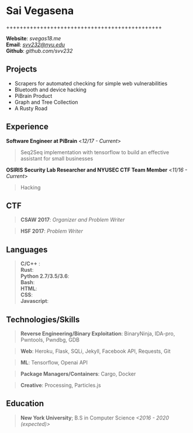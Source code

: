 Sai Vegasena
==================
++++++++++++++++++++++++++++++++++++++++++++++

**Website**: *svegas18.me* <br />
**Email**:   *svv232@nyu.edu* <br />
**Github**:  *github.com/svv232* <br />

Projects
--------
- Scrapers for automated checking for simple web vulnerabilities
- Bluetooth and device hacking 
- PiBrain Product
- Graph and Tree Collection
- A Rusty Road

Experience
----------
**Software Engineer at PiBrain**        <*12/17 - Current*>
> Seq2Seq implementation with tensorflow to build an effective assistant for small businesses

**OSIRIS Security Lab Researcher and NYUSEC CTF Team Member**   <*11/16 - Current*>
> Hacking

CTF
----
> **CSAW 2017**: *Organizer and Problem Writer*

> **HSF 2017**: *Problem Writer*

Languages
---------
> **C/C++** : <br />
> **Rust**: <br />
> **Python 2.7/3.5/3.6**: <br />
> **Bash**: <br />
> **HTML**: <br />
> **CSS**: <br />
> **Javascript**: <br />

Technologies/Skills
-------------------

> **Reverse Engineering/Binary Exploitation**: BinaryNinja, IDA-pro, Pwntools, 
 Pwndbg, GDB

> **Web**: Heroku, Flask, SQLi, Jekyll, Facebook API, Requests, Git 

> **ML**: Tensorflow, Openai API

> **Package Managers/Containers**: Cargo, Docker

> **Creative**: Processing, Particles.js

Education
---------
> **New York University**;  B.S in Computer Science       *<2016 - 2020 (expected)>*
